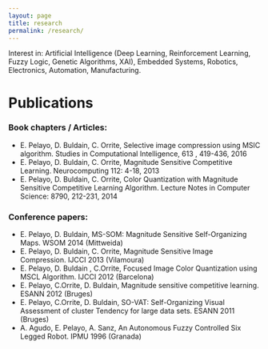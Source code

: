 ```yaml
---
layout: page
title: research
permalink: /research/
---
```


Interest in: Artificial Intelligence (Deep Learning, Reinforcement Learning, Fuzzy Logic, Genetic Algorithms, XAI), Embedded Systems, Robotics, Electronics, Automation, Manufacturing.

# Publications

### Book chapters / Articles:

- E. Pelayo, D. Buldain, C. Orrite, Selective image compression using MSIC algorithm. Studies in Computational Intelligence, 613 , 419-436, 2016
- E. Pelayo, D. Buldain, C. Orrite, Magnitude Sensitive Competitive Learning. Neurocomputing 112: 4-18, 2013 ​
- E. Pelayo, D. Buldain, C. Orrite, Color Quantization with Magnitude Sensitive Competitive Learning Algorithm. Lecture Notes in Computer Science: 8790, 212-231, 2014 ​


### Conference papers:

- E. Pelayo, D. Buldain, MS-SOM: Magnitude Sensitive Self-Organizing Maps. WSOM 2014 (Mittweida)
- E. Pelayo, D. Buldain, C. Orrite, Magnitude Sensitive Image Compression. IJCCI 2013 (Vilamoura)
- E. Pelayo, D. Buldain , C.Orrite, Focused Image Color Quantization using MSCL Algorithm. IJCCI 2012 (Barcelona)
- E. Pelayo, C.Orrite, D. Buldain, Magnitude sensitive competitive learning. ESANN 2012 (Bruges) ​
- E. Pelayo, C.Orrite, D. Buldain, SO-VAT: Self-Organizing Visual Assessment of cluster Tendency for large data sets. ESANN 2011 (Bruges) ​
- A. Agudo, E. Pelayo, A. Sanz, An Autonomous Fuzzy Controlled Six Legged Robot. IPMU 1996 (Granada)
